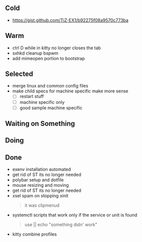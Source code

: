 ## Cold

- https://gist.github.com/TiZ-EX1/b92275f08a9570c773ba

## Warm

- ctrl D while in kitty no longer closes the tab
- sxhkd  cleanup bspwm
- add mimeopen portion to bootstrap

## Selected

- merge linux and common config files
- make child specs for machine specific make more sense
    * [ ] restart stuff
    * [ ] machine specific only
    * [ ] good sample machine specific

## Waiting on Something


## Doing


## Done

- exenv installation automated
- get rid of ST its no longer needed
- polybar setup and dotfile
- mouse resizing and moving
- get rid of ST its no longer needed
- xsel spam on stopping xinit
    > it was clipmenud
- systemctl scripts that work only if the service or unit is found
    > use || echo "something didn' work"
- kitty combine profiles
